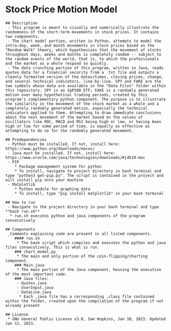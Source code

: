 # Stock Price Motion Model

    ## Description
     - This program is meant to visually and numerically illustrate the randomness of the short-term movements in stock prices. It contains two components. 
     - The chart model portion, written in Python, attempts to model the intra-day, week, and month movements in stock prices based on the "Random Walk" theory, which hypothesizes that the movement of stocks throughout days, weeks and months is completely random -- subject to the random events of the world, that is, to which the professionals and the market as a whole respond so quickly.
     - The data crunching portion of this program, written in Java, reads quotes data for a financial security from a .txt file and outputs a cleanly formatted version of the dates/times, closing prices, change, and several technical indicators, line-by-line. SPY and FAKE are the two symbols whose data are available in the "Data Files" folder within this repository. SPY is an S&P500 ETF; FAKE is a randomly generated motion over many hypothetical trading periods, created by this program's complementary python component. The purpose is to illustrate the similarity in the movement of the stock market as a whole and a completely randomly generated motion, especially the technical indicators applied to them. Attempting to draw immediate conclusions about the next movement of the market based on the values of oscillators like ROC, MACD and RSI being high or low, or having been high or low for some period of time, is equally as effective as attempting to do so for the randomly generated movement.
    
    ## Predependencies
     - Python must be installed. If not, install here: https://www.python.org/downloads/macos/
     - Java must be installed. If not, install here: https://www.oracle.com/java/technologies/downloads/#jdk19-mac
     - PIP
        * Package management system for python
        * To install, navigate to project directory in bash terminal and type "python3 get-pip.py". The script is contained in the project and will install pip onto your machine
     - Matplotlib
        * Python module for graphing data
        * To install, type "pip install matplotlib" in your bash terminal
    
    ## How to run
     - Navigate to the project directory in your bash terminal and type **bash run.sh**
      * run.sh executes python and java components of the program consecutively
    
    ## Components
     _Comments explaining code are present in all listed components.
        #### run.sh
         * The bash script which compiles and executes the python and java files consecutively. This is what is run.
        ### chart_model.py
         * The main and only portion of the coin-flipping/charting component.
        ### Main.java
         * The main portion of the Java component, housing the execution of the most important code.
        ### Java files:
         - Quotes.java
         - UserInput.java
         - DataLine.java
          * Each .java file has a corresponding .class file contained within the folder, created upon the compilation of the program if not already present
        
    ## License
     * GNU General Public License v3.0, Sam Hopkins, Jan 10, 2023. Updated Jan 12, 2023.
